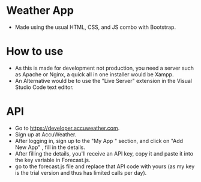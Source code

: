 # Weather App
* Made using the usual HTML, CSS, and JS combo with Bootstrap.
# How to use
* As this is made for development not production, you need a server such as Apache or Nginx, a quick all in one installer would be Xampp.
* An Alternative would be to use the "Live Server" extension in the Visual Studio Code text editor. 
# API
* Go to https://developer.accuweather.com.
* Sign up at AccuWeather.
* After logging in, sign up to the "My App " section, and click on "Add New App" , fill in the details.
* After filling the details, you'll receive an API key, copy it and paste it into the key variable in Forecast.js.
* go to the forecast.js file and replace that API code with yours (as my key is the trial version and thus has limited calls per day).